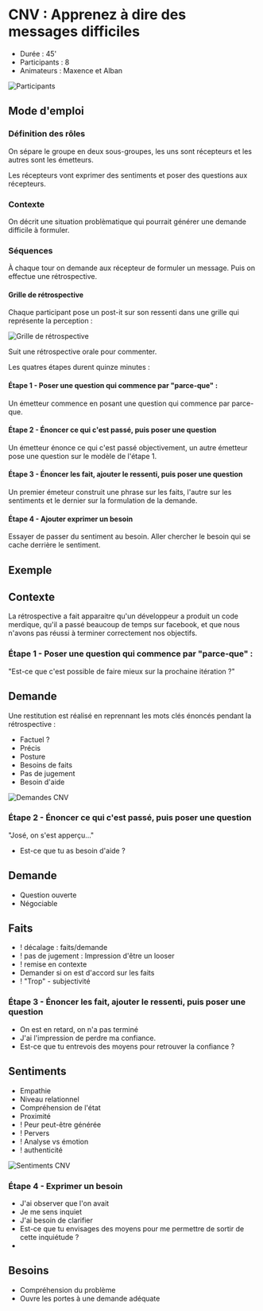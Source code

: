 # CNV : Apprenez à dire des messages difficiles

* Durée : 45'
* Participants : 8
* Animateurs : Maxence et Alban

![Participants](https://upload.wikimedia.org/wikipedia/commons/8/83/Atelier_cnv.jpg)

## Mode d'emploi

### Définition des rôles

On sépare le groupe en deux sous-groupes, les uns sont récepteurs et les autres sont les émetteurs.

Les récepteurs vont exprimer des sentiments et poser des questions aux récepteurs.

### Contexte

On décrit une situation problèmatique qui pourrait générer une demande difficile à formuler.

### Séquences

À chaque tour on demande aux récepteur de formuler un message. Puis on effectue une rétrospective.

#### Grille de rétrospective 

Chaque participant pose un post-it sur son ressenti dans une grille qui représente la perception :

![Grille de rétrospective](https://upload.wikimedia.org/wikipedia/commons/0/01/Grille_cnv.jpg)

Suit une rétrospective orale pour commenter.

Les quatres étapes durent quinze minutes :

#### Étape 1 - Poser une question qui commence par "parce-que" :

Un émetteur commence en posant une question qui commence par parce-que.

#### Étape 2 - Énoncer ce qui c'est passé, puis poser une question

Un émetteur énonce ce qui c'est passé objectivement, un autre émetteur pose une question sur le modèle de l'étape 1.

#### Étape 3 - Énoncer les fait, ajouter le ressenti, puis poser une question

Un premier émeteur construit une phrase sur les faits, l'autre sur les sentiments et le dernier sur la formulation de la demande.

#### Étape 4 - Ajouter exprimer un besoin

Essayer de passer du sentiment au besoin. Aller chercher le besoin qui se cache derrière le sentiment.

## Exemple

## Contexte

La rétrospective a fait apparaitre qu'un développeur a produit un code merdique, qu'il a passé beaucoup de temps sur facebook, et que nous n'avons pas réussi à terminer correctement nos objectifs.

### Étape 1 - Poser une question qui commence par "parce-que" :

"Est-ce que c'est possible de faire mieux sur la prochaine itération ?"

## Demande 

Une restitution est réalisé en reprennant les mots clés énoncés pendant la rétrospective :

* Factuel ?
* Précis
* Posture
* Besoins de faits
* Pas de jugement
* Besoin d'aide

![Demandes CNV](https://upload.wikimedia.org/wikipedia/commons/9/9a/Demande_cnv.jpg)

### Étape 2 - Énoncer ce qui c'est passé, puis poser une question

"José, on s'est apperçu..."

- Est-ce que tu as besoin d'aide ?

## Demande 

* Question ouverte
* Négociable

## Faits

* ! décalage : faits/demande
* ! pas de jugement : Impression d'être un looser
* ! remise en contexte
* Demander si on est d'accord sur les faits
* ! "Trop" - subjectivité

### Étape 3 - Énoncer les fait, ajouter le ressenti, puis poser une question

- On est en retard, on n'a pas terminé
- J'ai l'impression de perdre ma confiance.
- Est-ce que tu entrevois des moyens pour retrouver la confiance ?

## Sentiments

* Empathie
* Niveau relationnel
* Compréhension de l'état
* Proximité
* ! Peur peut-être générée
* ! Pervers
* ! Analyse vs émotion
* ! authenticité

![Sentiments CNV](https://upload.wikimedia.org/wikipedia/commons/a/af/Sentiment_cnv.jpg)

### Étape 4 - Exprimer un besoin

- J'ai observer que l'on avait 
- Je me sens inquiet
- J'ai besoin de clarifier
- Est-ce que tu envisages des moyens pour me permettre de sortir de cette inquiétude ?
- 
## Besoins

- Compréhension du problème
- Ouvre les portes à une demande adéquate
